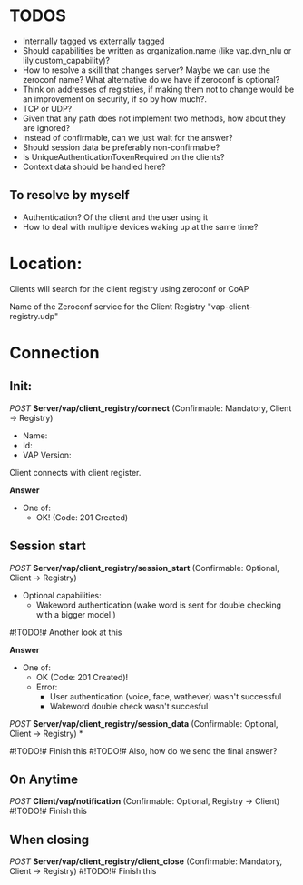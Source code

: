 

# TODOS

* Internally tagged vs externally tagged
* Should capabilities be written as organization.name (like vap.dyn_nlu or lily.custom_capability)?
* How to resolve a skill that changes server? Maybe we can use the zeroconf name? What alternative do we have if zeroconf is optional?
* Think on addresses of registries, if making them not to change would be an improvement on security, if so by how much?.
* TCP or UDP?
* Given that any path does not implement two methods, how about they are ignored?
* Instead of confirmable, can we just wait for the answer?
* Should session data be preferably non-confirmable?
* Is UniqueAuthenticationTokenRequired on the clients?
* Context data should be handled here?

## To resolve by myself

* Authentication? Of the client and the user using it
* How to deal with multiple devices waking up at the same time?

# Location:

Clients will search for the client registry using zeroconf or CoAP 

Name of the Zeroconf service for the Client Registry "vap-client-registry.udp"

# Connection

## Init:

*POST* **Server/vap/client_registry/connect** (Confirmable: Mandatory, Client -> Registry)
* Name:
* Id:
* VAP Version:

Client connects with client register.

**Answer**
* One of:
    * OK! (Code: 201 Created)


## Session start

*POST* **Server/vap/client_registry/session_start** (Confirmable: Optional, Client -> Registry)
* Optional capabilities:
    * Wakeword authentication (wake word is sent for double checking with a bigger model )

#!TODO!# Another look at this

**Answer**
* One of:
    * OK (Code: 201 Created)!
    * Error:
        * User authentication (voice, face, wathever) wasn't successful
        * Wakeword double check wasn't succesful

*POST* **Server/vap/client_registry/session_data** (Confirmable: Optional, Client -> Registry)
* 

#!TODO!# Finish this
#!TODO!# Also, how do we send the final answer?

## On Anytime

*POST* **Client/vap/notification** (Confirmable: Optional, Registry -> Client)
#!TODO!# Finish this

## When closing

*POST* **Server/vap/client_registry/client_close** (Confirmable: Mandatory, Client -> Registry)
#!TODO!# Finish this